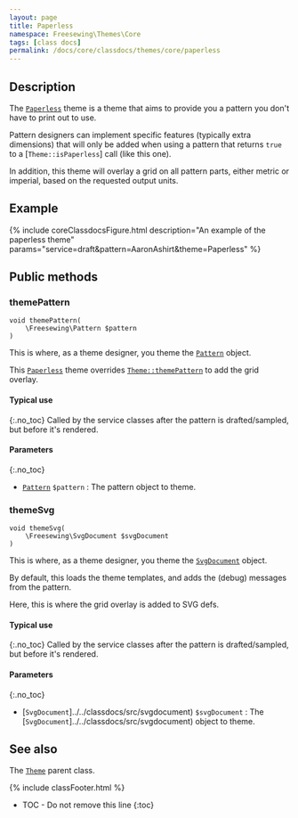 ```yaml
---
layout: page
title: Paperless
namespace: Freesewing\Themes\Core
tags: [class docs]
permalink: /docs/core/classdocs/themes/core/paperless
---
```

## Description 

The [`Paperless`](paperless) theme is a theme that aims to
provide you a pattern you don't have to print out to use.

Pattern designers can implement specific features 
(typically extra dimensions) that will only be 
added when using a pattern that returns `true` to a 
[`Theme::isPaperless`] call (like this one).

In addition, this theme will overlay a grid on all pattern parts,
either metric or imperial, based on the requested output units.

## Example 

{% include coreClassdocsFigure.html
    description="An example of the paperless theme"
    params="service=draft&pattern=AaronAshirt&theme=Paperless"
%}

## Public methods

### themePattern

```php?start_inline=1
void themePattern(
    \Freesewing\Pattern $pattern
)
```

This is where, as a theme designer, you theme the [`Pattern`](../../patterns//core/pattern) object.

This [`Paperless`](paperless) theme overrides [`Theme::themePattern`](theme#themepattern) to
add the grid overlay.

#### Typical use
{:.no_toc}
Called by the service classes after the pattern is drafted/sampled, but before it's rendered.

#### Parameters
{:.no_toc}

- [`Pattern`](../../patterns//core/pattern) `$pattern` : The pattern object to theme.

### themeSvg

```php?start_inline=1
void themeSvg(
    \Freesewing\SvgDocument $svgDocument
)
```

This is where, as a theme designer, you theme the [`SvgDocument`](../../patterns//core/pattern) object.

By default, this loads the theme templates, and adds the (debug) messages from the pattern.

Here, this is where the grid overlay is added to SVG defs.

#### Typical use
{:.no_toc}
Called by the service classes after the pattern is drafted/sampled, but before it's rendered.

#### Parameters
{:.no_toc}

- [`SvgDocument`]../../classdocs/src/svgdocument) `$svgDocument` : The [`SvgDocument`]../../classdocs/src/svgdocument) object to theme.

## See also

The [`Theme`](theme) parent class.

{% include classFooter.html %}
* TOC - Do not remove this line
{:toc}
